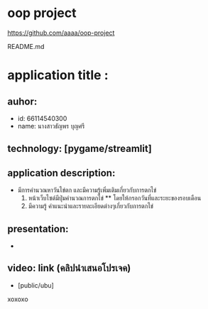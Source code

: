 # oop project
https://github.com/aaaa/oop-project

README.md

# application title : 

## auhor:
  * id: 66114540300
  * name: นางสาวธัญพร บุญศรี
   
## technology: [pygame/streamlit]
  
## application description:
  * มีการคำนวณหาวันไข่ตก และมีความรู้เพิ่มเติมเกี่ยวกับการตกไข่
    1. หน้าเว็บไซต์มีปุ่มคำนวณการตกไข่
       ** โดยให้กรอกวันที่และระยะของรอบเดือน
    3. มีความรู้ คำแนะนำและรายละเอียดต่างๆเกี่ยวกับการตกไข่

## presentation: 
  * 

## video: link (คลิปนำเสนอโปรเจค)
  * [public/ubu]
    
xoxoxo

